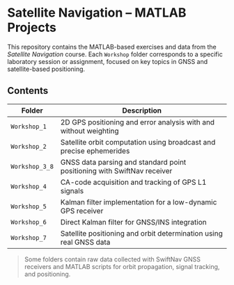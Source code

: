 # Satellite Navigation – MATLAB Projects

This repository contains the MATLAB-based exercises and data from the *Satellite Navigation* course. Each `Workshop` folder corresponds to a specific laboratory session or assignment, focused on key topics in GNSS and satellite-based positioning.

## Contents

| Folder       | Description |
|--------------|-------------|
| `Workshop_1` | 2D GPS positioning and error analysis with and without weighting |
| `Workshop_2` | Satellite orbit computation using broadcast and precise ephemerides |
| `Workshop_3_8` | GNSS data parsing and standard point positioning with SwiftNav receiver |
| `Workshop_4` | CA-code acquisition and tracking of GPS L1 signals |
| `Workshop_5` | Kalman filter implementation for a low-dynamic GPS receiver |
| `Workshop_6` | Direct Kalman filter for GNSS/INS integration |
| `Workshop_7` | Satellite positioning and orbit determination using real GNSS data |

> Some folders contain raw data collected with SwiftNav GNSS receivers and MATLAB scripts for orbit propagation, signal tracking, and positioning.
